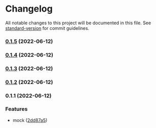 # Changelog

All notable changes to this project will be documented in this file. See [standard-version](https://github.com/conventional-changelog/standard-version) for commit guidelines.

### [0.1.5](https://github.com/Saber2pr/vscode-webview/compare/v0.1.4...v0.1.5) (2022-06-12)

### [0.1.4](https://github.com/Saber2pr/vscode-webview/compare/v0.1.3...v0.1.4) (2022-06-12)

### [0.1.3](https://github.com/Saber2pr/vscode-webview/compare/v0.1.2...v0.1.3) (2022-06-12)

### [0.1.2](https://github.com/Saber2pr/vscode-webview/compare/v0.1.1...v0.1.2) (2022-06-12)

### 0.1.1 (2022-06-12)


### Features

* mock ([2dd87a5](https://github.com/Saber2pr/vscode-webview/commit/2dd87a5c9794b29bbc375aee2326572ac4b87400))
